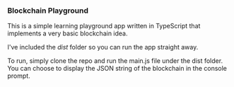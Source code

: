 ### Blockchain Playground ###

This is a simple learning playground app written in TypeScript that implements a very basic blockchain idea. 

I've included the *dist* folder so you can run the app straight away. 

To run, simply clone the repo and run the main.js file under the dist folder. You can choose to display the JSON string of the blockchain in the console prompt. 